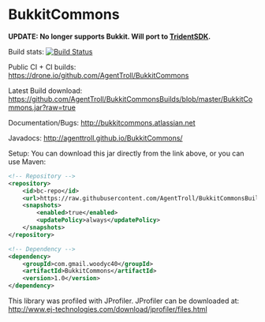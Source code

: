 BukkitCommons
=============

**UPDATE: No longer supports Bukkit. Will port to [TridentSDK](http://github.com/TridentSDK).**

Build stats: [![Build Status](https://drone.io/github.com/AgentTroll/BukkitCommons/status.png)](https://drone.io/github.com/AgentTroll/BukkitCommons/latest)

Public CI + CI builds: https://drone.io/github.com/AgentTroll/BukkitCommons

Latest Build download: https://github.com/AgentTroll/BukkitCommonsBuilds/blob/master/BukkitCommons.jar?raw=true

Documentation/Bugs: http://bukkitcommons.atlassian.net

Javadocs: http://agenttroll.github.io/BukkitCommons/

Setup:
You can download this jar directly from the link above, or you can use Maven:
```xml
<!-- Repository -->
<repository>
    <id>bc-repo</id>
    <url>https://raw.githubusercontent.com/AgentTroll/BukkitCommonsBuilds/master/</url>
    <snapshots>
        <enabled>true</enabled>
        <updatePolicy>always</updatePolicy>
    </snapshots>
</repository>

<!-- Dependency -->
<dependency>
    <groupId>com.gmail.woodyc40</groupId>
    <artifactId>BukkitCommons</artifactId>
    <version>1.0</version>
</dependency>
```

This library was profiled with JProfiler. JProfiler can be downloaded at:
http://www.ej-technologies.com/download/jprofiler/files.html
